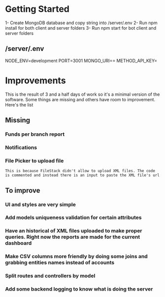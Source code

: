 # Getting Started

1- Create MongoDB database and copy string into /server/.env
2- Run npm install for both client and server folders
3- Run npm start for bot client and server folders

## /server/.env

NODE_ENV=development
PORT=3001
MONGO_URI==
METHOD_API_KEY=

# Improvements

This is the result of 3 and a half days of work so it's a minimal version of the software. Some things are missing and others have room to improvement. Here's the list

## Missing
### Funds per branch report
### Notifications
### File Picker to upload file 
    This is because FileStack didn't allow to upload XML files. The code is commented and instead there is an input to paste the XML file's url

## To improve
### UI and styles are very simple
### Add models uniqueness validation for certain attributes
### Have an historical of XML files uploaded to make proper queries. Right now the reports are made for the current dashboard
### Make CSV columns more friendly by doing some joins and grabbing entities names instead of accounts
### Split routes and controllers by model
### Add some backend logging to know what is doing the server

